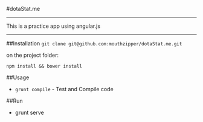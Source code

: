 #dotaStat.me
___
This is a practice app using angular.js

___
##Installation
`git clone git@github.com:mouthzipper/dotaStat.me.git`

on the project folder:

`npm install && bower install`

##Usage
* `grunt compile` - Test and Compile code

##Run
* grunt serve

